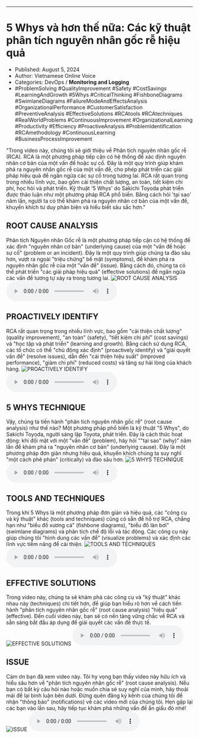 
---

# 5 Whys và hơn thế nữa: Các kỹ thuật phân tích nguyên nhân gốc rễ hiệu quả

- Published: August 5, 2024
- Author: Vietnamese Online Voice
- Categories: DevOps / **Monitoring and Logging**
- #ProblemSolving #QualityImprovement #Safety #CostSavings #LearningAndGrowth #5Whys #CriticalThinking #FishboneDiagrams #SwimlaneDiagrams #FailureModeAndEffectsAnalysis #OrganizationalPerformance #CustomerSatisfaction #PreventiveAnalysis #EffectiveSolutions #RCAtools #RCAtechniques #RealWorldProblems #ContinuousImprovement #OrganizationalLearning #Productivity #Efficiency #ProactiveAnalysis #ProblemIdentification #RCAmethodology #ContinuousLearning #BusinessProcessImprovement

"Trong video này, chúng tôi sẽ giới thiệu về Phân tích nguyên nhân gốc rễ (RCA). RCA là một phương pháp tiếp cận có hệ thống để xác định nguyên nhân cơ bản của một vấn đề hoặc sự cố. Đây là một quy trình giúp khám phá ra nguyên nhân gốc rễ của một vấn đề, cho phép phát triển các giải pháp hiệu quả để ngăn ngừa các sự cố trong tương lai. RCA rất quan trọng trong nhiều lĩnh vực, bao gồm cải thiện chất lượng, an toàn, tiết kiệm chi phí, học hỏi và phát triển. Kỹ thuật '5 Whys' do Sakichi Toyoda phát triển được thảo luận như một phương pháp RCA phổ biến. Bằng cách hỏi 'tại sao' năm lần, người ta có thể khám phá ra nguyên nhân cơ bản của một vấn đề, khuyến khích tư duy phản biện và hiểu biết sâu sắc hơn."


## ROOT CAUSE ANALYSIS

Phân tích Nguyên nhân Gốc rễ là một phương pháp tiếp cận có hệ thống để xác định "nguyên nhân cơ bản" (underlying cause) của một "vấn đề hoặc sự cố" (problem or an incident). Đây là một quy trình giúp chúng ta đào sâu hơn, vượt ra ngoài "triệu chứng" bề mặt (symptoms), để khám phá ra nguyên nhân gốc rễ của một "vấn đề" (issue). Bằng cách đó, chúng ta có thể phát triển "các giải pháp hiệu quả" (effective solutions) để ngăn ngừa các vấn đề tương tự xảy ra trong tương lai.
![ROOT CAUSE ANALYSIS](https://http-archiver-apis-production-80.schnworks.com/storage/images/transitions/2024-08-05/transition--12535297990-Montserrat-SemiBold-512DA8.jpg)
<audio controls>
    <source src="https://http-archiver-apis-production-80.schnworks.com/storage/storage/audio/file-39466539918.mp3" type="audio/mpeg">
</audio>



## PROACTIVELY IDENTIFY

RCA rất quan trọng trong nhiều lĩnh vực, bao gồm "cải thiện chất lượng" (quality improvement), "an toàn" (safety), "tiết kiệm chi phí" (cost savings) và "học tập và phát triển" (learning and growth). Bằng cách sử dụng RCA, các tổ chức có thể "chủ động xác định" (proactively identify) và "giải quyết vấn đề" (resolve issues), dẫn đến "cải thiện hiệu suất" (improved performance), "giảm chi phí" (reduced costs) và tăng sự hài lòng của khách hàng.
![PROACTIVELY IDENTIFY](https://http-archiver-apis-production-80.schnworks.com/storage/images/transitions/2024-08-05/transition--1095400805-Montserrat-SemiBold-512DA8.jpg)
<audio controls>
    <source src="https://http-archiver-apis-production-80.schnworks.com/storage/storage/audio/file-67144517733.mp3" type="audio/mpeg">
</audio>



## 5 WHYS TECHNIQUE

Vậy, chúng ta tiến hành "phân tích nguyên nhân gốc rễ" (root cause analysis) như thế nào? Một phương pháp phổ biến là kỹ thuật "5 Whys", do Sakichi Toyoda, người sáng lập Toyota, phát triển. Đây là cách thức hoạt động: khi đối mặt với một "vấn đề" (problem), hãy hỏi ""tại sao" (why)" năm lần để khám phá ra "nguyên nhân cơ bản" (underlying cause). Đây là một phương pháp đơn giản nhưng hiệu quả, khuyến khích chúng ta suy nghĩ "một cách phê phán" (critically) và đào sâu hơn.
![5 WHYS TECHNIQUE](https://http-archiver-apis-production-80.schnworks.com/storage/images/transitions/2024-08-05/transition--24372069153-Montserrat-Medium-004895.jpg)
<audio controls>
    <source src="https://http-archiver-apis-production-80.schnworks.com/storage/storage/audio/file-468212941.mp3" type="audio/mpeg">
</audio>



## TOOLS AND TECHNIQUES

Trong khi 5 Whys là một phương pháp đơn giản và hiệu quả, các "công cụ và kỹ thuật" khác (tools and techniques) cũng có sẵn để hỗ trợ RCA, chẳng hạn như "biểu đồ xương cá" (fishbone diagrams), "biểu đồ làn bơi" (swimlane diagrams) và phân tích chế độ lỗi và tác động. Các công cụ này giúp chúng tôi "hình dung các vấn đề" (visualize problems) và xác định các lĩnh vực tiềm năng để cải thiện.
![TOOLS AND TECHNIQUES](https://http-archiver-apis-production-80.schnworks.com/storage/images/transitions/2024-08-05/transition--15516039373-Montserrat-ExtraBold-4A148C.jpg)
<audio controls>
    <source src="https://http-archiver-apis-production-80.schnworks.com/storage/storage/audio/file-24391790096.mp3" type="audio/mpeg">
</audio>



## EFFECTIVE SOLUTIONS

Trong video này, chúng ta sẽ khám phá các công cụ và "kỹ thuật" khác nhau này (techniques) chi tiết hơn, để giúp bạn hiểu rõ hơn về cách tiến hành "phân tích nguyên nhân gốc rễ" (root cause analysis) "hiệu quả" (effective). Đến cuối video này, bạn sẽ có nền tảng vững chắc về RCA và sẵn sàng bắt đầu áp dụng để giải quyết các vấn đề thực tế.
![EFFECTIVE SOLUTIONS](https://http-archiver-apis-production-80.schnworks.com/storage/images/transitions/2024-08-05/transition-36334282407-Montserrat-Black-673AB7.jpg)
<audio controls>
    <source src="https://http-archiver-apis-production-80.schnworks.com/storage/storage/audio/file-10098380082.mp3" type="audio/mpeg">
</audio>



## ISSUE

Cảm ơn bạn đã xem video này. Tôi hy vọng bạn thấy video này hữu ích và hiểu sâu hơn về "phân tích nguyên nhân gốc rễ" (root cause analysis). Nếu bạn có bất kỳ câu hỏi nào hoặc muốn chia sẻ suy nghĩ của mình, hãy thoải mái để lại bình luận bên dưới. Đừng quên đăng ký kênh của chúng tôi để nhận "thông báo" (notifications) về các video mới của chúng tôi. Hẹn gặp lại các bạn vào lần sau, hãy tiếp tục khám phá những vấn đề ẩn giấu đó nhé!
![ISSUE](https://http-archiver-apis-production-80.schnworks.com/storage/images/transitions/2024-08-05/transition-30098239485-Montserrat-SemiBold-673AB7.jpg)
<audio controls>
    <source src="https://http-archiver-apis-production-80.schnworks.com/storage/storage/audio/file-37217933922.mp3" type="audio/mpeg">
</audio>


